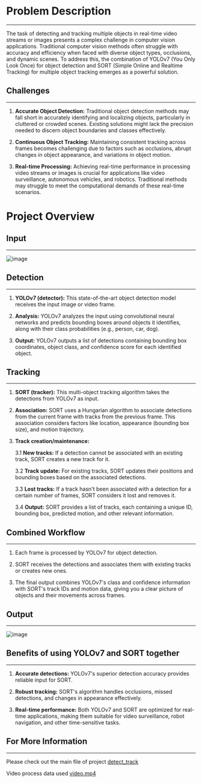 # Problem Description
-------------------------------------------------------------------------------------------------------------------------------------------------------------------------------------------------------------------
The task of detecting and tracking multiple objects in real-time video streams or images presents a complex challenge in computer vision applications. Traditional computer vision methods often struggle with accuracy and efficiency when faced with diverse object types, occlusions, and dynamic scenes. To address this, the combination of YOLOv7 (You Only Look Once) for object detection and SORT (Simple Online and Realtime Tracking) for multiple object tracking emerges as a powerful solution.

## Challenges
-------------------------------------------------------------------------------------------------------------------------------------------------------------------------------------------------------------------
1.  __Accurate Object Detection:__ Traditional object detection methods may fall short in accurately identifying and localizing objects, particularly in cluttered or crowded scenes.
Existing solutions might lack the precision needed to discern object boundaries and classes effectively.

2.  __Continuous Object Tracking:__ Maintaining consistent tracking across frames becomes challenging due to factors such as occlusions, abrupt changes in object appearance, and variations in object motion.

3.  __Real-time Processing:__ Achieving real-time performance in processing video streams or images is crucial for applications like video surveillance, autonomous vehicles, and robotics.
Traditional methods may struggle to meet the computational demands of these real-time scenarios.
  

# Project Overview

## Input 
-------------------------------------------------------------------------------------------------------------------------------------------------------------------------------------------------------------------
![image](https://github.com/Mahi4052/Multiple-Object-Detection-Tracking-Counting/assets/95848665/769fadd3-a130-44d5-aed8-18425a2528b4)


## Detection
-------------------------------------------------------------------------------------------------------------------------------------------------------------------------------------------------------------------
1.  __YOLOv7 (detector):__ This state-of-the-art object detection model receives the input image or video frame.
   
2.  __Analysis:__ YOLOv7 analyzes the input using convolutional neural networks and predicts bounding boxes around objects it identifies, along with their class probabilities (e.g., person, car, dog).
  
3.  __Output:__ YOLOv7 outputs a list of detections containing bounding box coordinates, object class, and confidence score for each identified object.


## Tracking
-------------------------------------------------------------------------------------------------------------------------------------------------------------------------------------------------------------------
1.  __SORT (tracker):__ This multi-object tracking algorithm takes the detections from YOLOv7 as input.
  
2.  __Association:__ SORT uses a Hungarian algorithm to associate detections from the current frame with tracks from the previous frame. This association considers factors like location, appearance (bounding box size), and motion trajectory.

3.  __Track creation/maintenance:__

    3.1  __New tracks:__ If a detection cannot be associated with an existing track, SORT creates a new track for it.

    3.2  __Track update:__ For existing tracks, SORT updates their positions and bounding boxes based on the associated detections.

    3.3  __Lost tracks:__ If a track hasn't been associated with a detection for a certain number of frames, SORT considers it lost and removes it.

    3.4  __Output:__ SORT provides a list of tracks, each containing a unique ID, bounding box, predicted motion, and other relevant information.


## Combined Workflow
-------------------------------------------------------------------------------------------------------------------------------------------------------------------------------------------------------------------
1.  Each frame is processed by YOLOv7 for object detection.
  
2.  SORT receives the detections and associates them with existing tracks or creates new ones.
  
3.  The final output combines YOLOv7's class and confidence information with SORT's track IDs and motion data, giving you a clear picture of objects and their movements across frames.

## Output
-------------------------------------------------------------------------------------------------------------------------------------------------------------------------------------------------------------------
![image](https://github.com/Mahi4052/Multiple-Object-Detection-Tracking-Counting/assets/95848665/71c40565-80e1-46d9-9034-2bf9ef3c31c5)


## Benefits of using YOLOv7 and SORT together
-------------------------------------------------------------------------------------------------------------------------------------------------------------------------------------------------------------------
1.  __Accurate detections:__ YOLOv7's superior detection accuracy provides reliable input for SORT.
  
2.  __Robust tracking:__ SORT's algorithm handles occlusions, missed detections, and changes in appearance effectively.
  
3.  __Real-time performance:__ Both YOLOv7 and SORT are optimized for real-time applications, making them suitable for video surveillance, robot navigation, and other time-sensitive tasks.

## For More Information
-------------------------------------------------------------------------------------------------------------------------------------------------------------------------------------------------------------------
Please check out the main file of project [detect_track](https://github.com/Mahi4052/Multiple-Object-Detection-Tracking-Counting/blob/main/detect_or_track.py)

Video process data used [video.mp4](https://github.com/Mahi4052/Multiple-Object-Detection-Tracking-Counting/blob/main/street.mp4)



